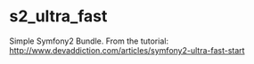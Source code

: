 s2_ultra_fast
=============

Simple Symfony2 Bundle. From the tutorial: http://www.devaddiction.com/articles/symfony2-ultra-fast-start
